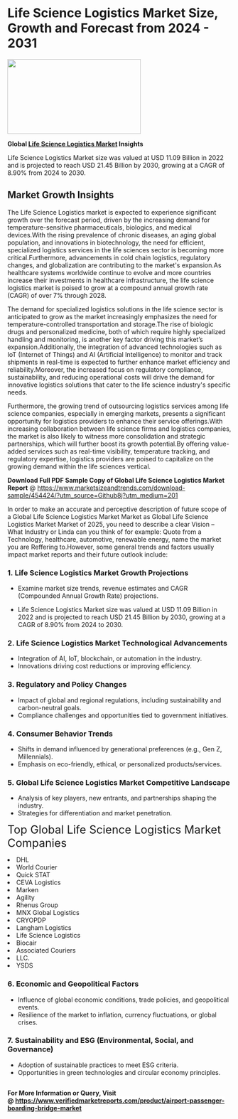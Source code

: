 <H1>Life Science Logistics Market Size, Growth and Forecast from 2024 - 2031</H1><img class="aligncenter size-medium wp-image-584254" src="https://thirdeyenews.in/wp-content/uploads/2024/09/Global-Market-Research-300x168.jpeg" alt="" width="300" height="168" /><p><strong>Global&nbsp;<a href="https://www.marketsizeandtrends.com/download-sample/454424/?utm_source=Github8j?utm_medium=201">Life Science Logistics Market</a> Insights</strong></p><p>Life Science Logistics Market size was valued at USD 11.09 Billion in 2022 and is projected to reach USD 21.45 Billion by 2030, growing at a CAGR of 8.90% from 2024 to 2030.</p><p><h2>Market Growth Insights</h2> <p>The Life Science Logistics market is expected to experience significant growth over the forecast period, driven by the increasing demand for temperature-sensitive pharmaceuticals, biologics, and medical devices.With the rising prevalence of chronic diseases, an aging global population, and innovations in biotechnology, the need for efficient, specialized logistics services in the life sciences sector is becoming more critical.Furthermore, advancements in cold chain logistics, regulatory changes, and globalization are contributing to the market's expansion.As healthcare systems worldwide continue to evolve and more countries increase their investments in healthcare infrastructure, the life science logistics market is poised to grow at a compound annual growth rate (CAGR) of over 7% through 2028.</p> <p>The demand for specialized logistics solutions in the life science sector is anticipated to grow as the market increasingly emphasizes the need for temperature-controlled transportation and storage.The rise of biologic drugs and personalized medicine, both of which require highly specialized handling and monitoring, is another key factor driving this market’s expansion.Additionally, the integration of advanced technologies such as IoT (Internet of Things) and AI (Artificial Intelligence) to monitor and track shipments in real-time is expected to further enhance market efficiency and reliability.Moreover, the increased focus on regulatory compliance, sustainability, and reducing operational costs will drive the demand for innovative logistics solutions that cater to the life science industry's specific needs.<p>Furthermore, the growing trend of outsourcing logistics services among life science companies, especially in emerging markets, presents a significant opportunity for logistics providers to enhance their service offerings.With increasing collaboration between life science firms and logistics companies, the market is also likely to witness more consolidation and strategic partnerships, which will further boost its growth potential.By offering value-added services such as real-time visibility, temperature tracking, and regulatory expertise, logistics providers are poised to capitalize on the growing demand within the life sciences vertical.</p> <p><span class=""><strong>Download Full PDF Sample Copy of Global Life Science Logistics Market Report</strong> @ <a href="https://www.marketsizeandtrends.com/download-sample/454424/?utm_source=Github8j?utm_medium=201" target="_blank">https://www.marketsizeandtrends.com/download-sample/454424/?utm_source=Github8j?utm_medium=201</a></span></p><p>In order to make an accurate and perceptive description of future scope of a Global&nbsp;Life Science Logistics Market Market as Global&nbsp;Life Science Logistics Market Market of 2025, you need to describe a clear Vision &ndash; What Industry or Linda can you think of for example: Quote from a Technology, healthcare, automotive, renewable energy, name the market you are Reffering to.However, some general trends and factors usually impact market reports and their future outlook include:</p><h3>1.&nbsp;<strong>Life Science Logistics Market Growth Projections</strong></h3><ul><li>Examine market size trends, revenue estimates and CAGR (Compounded Annual Growth Rate) projections.</li><li><p>Life Science Logistics Market size was valued at USD 11.09 Billion in 2022 and is projected to reach USD 21.45 Billion by 2030, growing at a CAGR of 8.90% from 2024 to 2030.</p></li></ul><h3>2.&nbsp;<strong>Life Science Logistics Market Technological Advancements</strong></h3><ul><li>Integration of AI, IoT, blockchain, or automation in the industry.</li><li>Innovations driving cost reductions or improving efficiency.</li></ul><h3>3.&nbsp;<strong>Regulatory and Policy Changes</strong></h3><ul><li>Impact of global and regional regulations, including sustainability and carbon-neutral goals.</li><li>Compliance challenges and opportunities tied to government initiatives.</li></ul><h3>4.&nbsp;<strong>Consumer Behavior Trends</strong></h3><ul><li>Shifts in demand influenced by generational preferences (e.g., Gen Z, Millennials).</li><li>Emphasis on eco-friendly, ethical, or personalized products/services.</li></ul><h3>5.&nbsp;<strong>Global Life Science Logistics Market Competitive Landscape</strong></h3><ul><li>Analysis of key players, new entrants, and partnerships shaping the industry.</li><li>Strategies for differentiation and market penetration.</li></ul><p data-pm-slice="1 1 []"><span style="color: inherit; font-family: inherit; font-size: 25px;">Top Global Life Science Logistics Market Companies</span></p><div class="" data-test-id=""><p><li>DHL</li><li> World Courier</li><li> Quick STAT</li><li> CEVA Logistics</li><li> Marken</li><li> Agility</li><li> Rhenus Group</li><li> MNX Global Logistics</li><li> CRYOPDP</li><li> Langham Logistics</li><li> Life Science Logistics</li><li> Biocair</li><li> Associated Couriers</li><li> LLC.</li><li> YSDS</li></p></div><h3>6.&nbsp;<strong>Economic and Geopolitical Factors</strong></h3><ul><li>Influence of global economic conditions, trade policies, and geopolitical events.</li><li>Resilience of the market to inflation, currency fluctuations, or global crises.</li></ul><h3>7.&nbsp;<strong>Sustainability and ESG (Environmental, Social, and Governance)</strong></h3><ul><li>Adoption of sustainable practices to meet ESG criteria.</li><li>Opportunities in green technologies and circular economy principles.</li></ul><h2><strong style="font-size: 14px;">For More Information or Query, Visit @&nbsp;</strong><a style="background-color: #ffffff; font-size: 14px;" href="https://www.marketsizeandtrends.com/report/life-science-logistics-market/" target="_blank">https://www.verifiedmarketreports.com/product/airport-passenger-boarding-bridge-market</a></h2>